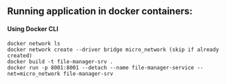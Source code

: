 ## Running application in docker containers:
#### Using Docker CLI
```
docker network ls
docker network create --driver bridge micro_network (skip if already created)
docker build -t file-manager-srv .
docker run -p 8001:8001 --detach --name file-manager-service --net=micro_network file-manager-srv
```